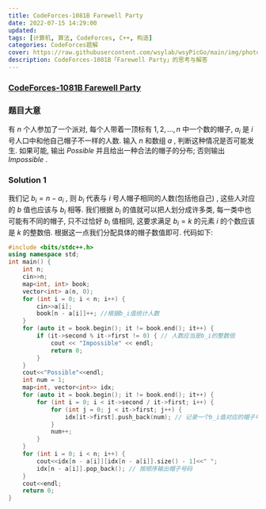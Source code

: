 ```yaml
---
title: CodeForces-1081B Farewell Party 
date: 2022-07-15 14:29:00
updated:
tags: [计算机, 算法, CodeForces, C++, 构造]
categories: CodeForces题解
cover: https://raw.githubusercontent.com/wsylab/wsyPicGo/main/img/photo-1513151233558-d860c5398176
description: CodeForces-1081B「Farewell Party」的思考与解答
---
```

### [CodeForces-1081B Farewell Party]()
### 题目大意
有 $n$ 个人参加了一个派对, 每个人带着一顶标有 $1, 2, ..., n$ 中一个数的帽子, $a_i$ 是 $i$ 号人口中和他自己帽子不一样的人数. 输入 $n$ 和数组 $a$ , 判断这种情况是否可能发生. 如果可能, 输出 $Possible$ 并且给出一种合法的帽子的分布; 否则输出 $Impossible$ .
### Solution 1
我们记 $b_i = n - a_i$ , 则 $b_i$ 代表与 $i$ 号人帽子相同的人数(包括他自己) , 这些人对应的 $b$ 值也应该与 $b_i$ 相等. 我们根据 $b_i$ 的值就可以把人划分成许多类, 每一类中也可能有不同的帽子, 只不过恰好 $b_i$ 值相同, 这要求满足 $b_i = k$ 的元素 $i$ 的个数应该是 $k$ 的整数倍. 根据这一点我们分配具体的帽子数值即可.
代码如下:
```C++
#include <bits/stdc++.h>
using namespace std;
int main() {
    int n;
    cin>>n;
    map<int, int> book;
    vector<int> a(n, 0);
    for (int i = 0; i < n; i++) {
        cin>>a[i];
        book[n - a[i]]++; //根据b_i值统计人数
    }
    for (auto it = book.begin(); it != book.end(); it++) {
        if (it->second % it->first != 0) { // 人数应当是b_i的整数倍
            cout << "Impossible" << endl;
            return 0;
        }
    }
    cout<<"Possible"<<endl;
    int num = 1;
    map<int, vector<int>> idx;
    for (auto it = book.begin(); it != book.end(); it++) {
        for (int i = 0; i < it->second / it->first; i++) {
            for (int j = 0; j < it->first; j++) {
                idx[it->first].push_back(num); // 记录一个b_i值对应的帽子号码
            }
            num++;
        }
    }
    for (int i = 0; i < n; i++) {
        cout<<idx[n - a[i]][idx[n - a[i]].size() - 1]<<" ";
        idx[n - a[i]].pop_back(); // 按顺序输出帽子号码
    }
    cout<<endl;
    return 0;
}
```